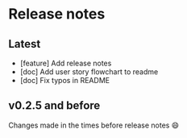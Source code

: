 # Release notes

## Latest

* [feature] Add release notes
* [doc] Add user story flowchart to readme
* [doc] Fix typos in README

## v0.2.5 and before

Changes made in the times before release notes :smile:
